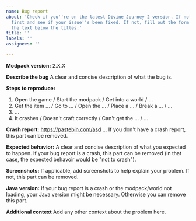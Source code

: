 ```yaml
---
name: Bug report
about: 'Check if you''re on the latest Divine Journey 2 version. If not, please update
  first and see if your issue''s been fixed. If not, fill out the form below by REWRITING
  the text below the titles:'
title: ''
labels: ''
assignees: ''

---
```


**Modpack version:**
2.X.X

**Describe the bug**
A clear and concise description of what the bug is.

**Steps to reproduce:**
1. Open the game / Start the modpack / Get into a world / ...
2. Get the item ... / Go to ... / Open the ... / Place a ... / Break a ... / ...
3. ...
4. It crashes / Doesn't craft correctly / Can't get the ... / ...

**Crash report:**
https://pastebin.com/asd ...
If you don't have a crash report, this part can be removed.

**Expected behavior:**
A clear and concise description of what you expected to happen. If your bug report is a crash, this part can be removed (in that case, the expected behavoir would be "not to crash").

**Screenshots:**
If applicable, add screenshots to help explain your problem. If not, this part can be removed.

**Java version:**
If your bug report is a crash or the modpack/world not loading, your Java version might be necessary. Otherwise you can remove this part.

**Additional context**
Add any other context about the problem here.
